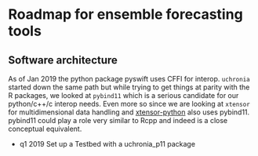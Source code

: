 # Roadmap for ensemble forecasting tools

## Software architecture

As of Jan 2019 the python package pyswift uses CFFI for interop. `uchronia` started down the same path but while trying to get things at parity with the R packages, we looked at `pybind11` which is a serious candidate for our python/c++/c interop needs. Even more so since we are looking at `xtensor` for multidimensional data handling and [xtensor-python](https://github.com/QuantStack/xtensor-python) also uses pybind11. pybind11 could play a role very similar to Rcpp and indeed is a close conceptual equivalent.

* q1 2019 Set up a Testbed with a uchronia_p11 package
